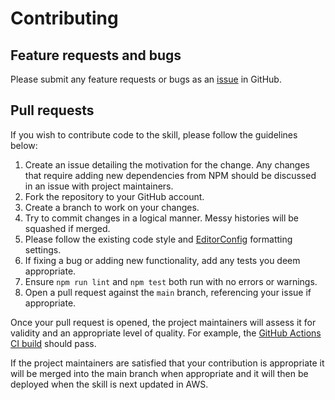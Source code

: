 # Contributing

## Feature requests and bugs

Please submit any feature requests or bugs as an [issue](https://github.com/martincostello/alexa-london-travel/issues) in GitHub.

## Pull requests

If you wish to contribute code to the skill, please follow the guidelines below:

  1. Create an issue detailing the motivation for the change. Any changes that require adding new dependencies from NPM should be discussed in an issue with project maintainers.
  1. Fork the repository to your GitHub account.
  1. Create a branch to work on your changes.
  1. Try to commit changes in a logical manner. Messy histories will be squashed if merged.
  1. Please follow the existing code style and [EditorConfig](http://editorconfig.org/) formatting settings.
  1. If fixing a bug or adding new functionality, add any tests you deem appropriate.
  1. Ensure ```npm run lint``` and ```npm test``` both run with no errors or warnings.
  1. Open a pull request against the ```main``` branch, referencing your issue if appropriate.

Once your pull request is opened, the project maintainers will assess it for validity and an appropriate level of quality. For example, the [GitHub Actions CI build](https://github.com/martincostello/alexa-london-travel/actions?query=workflow%3Abuild) should pass.

If the project maintainers are satisfied that your contribution is appropriate it will be merged into the main branch when appropriate and it will then be deployed when the skill is next updated in AWS.

